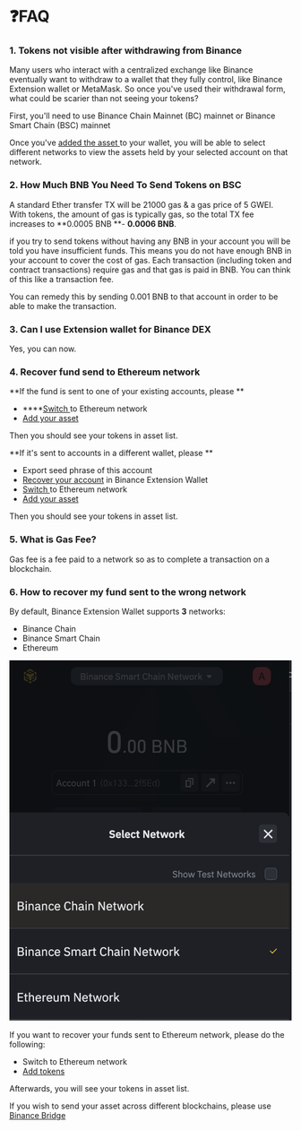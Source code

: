 # ❓FAQ

### 1. Tokens not visible after withdrawing from Binance

Many users who interact with a centralized exchange like Binance eventually want to withdraw to a wallet that they fully control, like Binance Extension wallet or MetaMask. So once you've used their withdrawal form, what could be scarier than not seeing your tokens?

First, you'll need to use  Binance Chain Mainnet (BC) mainnet or Binance Smart Chain (BSC) mainnet

Once you've [added the asset ](beginers-guide/asset/)to your wallet, you will be able to select different networks to view the assets held by your selected account on that network.

### 2. How Much BNB You Need To Send Tokens on BSC

A standard Ether transfer TX will be 21000 gas & a gas price of 5 GWEI. With tokens, the amount of gas is typically gas, so the total TX fee increases to **0.0005 BNB **- **0.0006 BNB**.

if you try to send tokens without having any BNB in your account you will be told you have insufficient funds. This means you do not have enough BNB in your account to cover the cost of gas. Each transaction (including token and contract transactions) require gas and that gas is paid in BNB. You can think of this like a transaction fee.

You can remedy this by sending 0.001 BNB to that account in order to be able to make the transaction.

### 3. Can I use Extension wallet for Binance DEX

Yes, you can now.

### 4.  Recover fund send to Ethereum network

**If the fund is sent to one of your existing accounts, please **

* ****[Switch ](beginers-guide/switch-network.md)to Ethereum  network
* [Add your asset](beginers-guide/asset/#how-to-add-a-custom-token)&#x20;

Then you should see your tokens in asset list.&#x20;

**If it's sent to accounts in a different wallet, please **

* Export seed phrase of this account&#x20;
* [Recover your account](beginers-guide/acc/recover.md) in Binance Extension Wallet
* [Switch ](beginers-guide/switch-network.md)to Ethereum  network
* [Add your asset](beginers-guide/asset/#how-to-add-a-custom-token)&#x20;

Then you should see your tokens in asset list.&#x20;

### 5. What is Gas Fee?

Gas fee is a fee paid to a network so as to complete a transaction on a blockchain.

### 6. How to recover my fund sent to the wrong network

By default, Binance Extension Wallet supports **3** networks:

* Binance Chain
* Binance Smart Chain
* Ethereum

![](<../.gitbook/assets/image (6).png>)

If you want to recover your funds sent to Ethereum network, please do the following:

* Switch to Ethereum network&#x20;
* [Add tokens ](beginers-guide/asset/#how-to-add-a-custom-token)

Afterwards, you will see your tokens in asset list.&#x20;

If you wish to send your asset across different blockchains, please use [Binance Bridge](https://www.binance.org/en/bridge)

